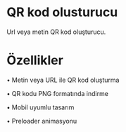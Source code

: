 # QR kod olusturucu
Url veya metin QR kod oluşturucu. 


# Özellikler

• Metin veya URL ile QR kod oluşturma

• QR kodu PNG formatında indirme

• Mobil uyumlu tasarım

• Preloader animasyonu
